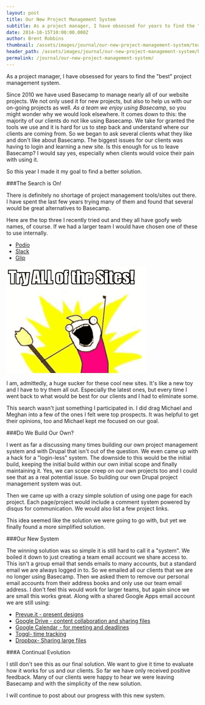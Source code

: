 ```yaml
---
layout: post
title: Our New Project Management System
subtitle: As a project manager, I have obsessed for years to find the "best" project management system.
date: 2014-10-15T10:00:00.000Z
author: Brent Robbins
thumbnail: /assets/images/journal/our-new-project-management-system/teaser-header.jpg
header_path: /assets/images/journal/our-new-project-management-system/header.jpg
permalink: /journal/our-new-project-management-system/
---
```


As a project manager, I have obsessed for years to find the "best" project management system.

Since 2010 we have used Basecamp to manage nearly all of our website projects. We not only used it for new projects, but also to help us with our on-going projects as well. *As a team we enjoy using Basecamp*, so you might wonder why we would look elsewhere. It comes down to this: the majority of our clients do not like using Basecamp. We take for granted the tools we use and it is hard for us to step back and understand where our clients are coming from. So we began to ask several clients what they like and don't like about Basecamp. The biggest issues for our clients was having to login and learning a new site. Is this enough for us to leave Basecamp? I would say yes, especially when clients would voice their pain with using it.

So this year I made it my goal to find a better solution.

###The Search is On!

There is definitely no shortage of project management tools/sites out there. I have spent the last few years trying many of them and found that several would be great alternatives to Basecamp.

Here are the top three I recently tried out and they all have goofy web names, of course. If we had a larger team I would have chosen one of these to use internally.

* [Podio](https://podio.com/)
* [Slack](https://slack.com/)
* [Glip](https://glip.com/)

![Try ALL of the Sites! Meme image.](/assets/images/journal/our-new-project-management-system/try-all-of-the-sites.png)

I am, admittedly, a huge sucker for these cool new sites. It's like a new toy and I have to try them all out. Especially the latest ones, but every time I went back to what would be best for our clients and I had to eliminate some.

This search wasn't just something I participated in. I did drag Michael and Meghan into a few of the ones I felt were top prospects. It was helpful to get their opinions, too and Michael kept me focused on our goal.

###Do We Build Our Own?

I went as far a discussing many times building our own project management system and with Drupal that isn't out of the question. We even came up with a hack for a "login-less" system. The downside to this would be the initial build, keeping the initial build within our own initial scope and finally maintaining it. Yes, we can scope creep on our own projects too and I could see that as a real potential issue. So building our own Drupal project management system was out.

Then we came up with a crazy simple solution of using one page for each project. Each page/project would include a comment system powered by disqus for communication. We would also list a few project links.

This idea seemed like the solution we were going to go with, but yet we finally found a more simplified solution.

###Our New System

The winning solution was so simple it is still hard to call it a "system". We boiled it down to just creating a team email account we share access to. This isn't a group email that sends emails to many accounts, but a standard email we are always logged in to. So we emailed all our clients that we are no longer using Basecamp. Then we asked them to remove our personal email accounts from their address books and only use our team email address. I don't feel this would work for larger teams, but again since we are small this works great. Along with a shared Google Apps email account we are still using:

* [Prevue.it - present designs](https://prevue.it/)
* [Google Drive - content collaboration and sharing files](https://drive.google.com/)
* [Google Calendar - for meeting and deadlines](https://calendar.google.com/)
* [Toggl- time tracking](https://toggl.com/)
* [Dropbox- Sharing large files](https://www.dropbox.com/)

###A Continual Evolution

I still don't see this as our final solution. We want to give it time to evaluate how it works for us and our clients. So far we have only received positive feedback. Many of our clients were happy to hear we were leaving Basecamp and with the simplicity of the new solution.

I will continue to post about our progress with this new system.